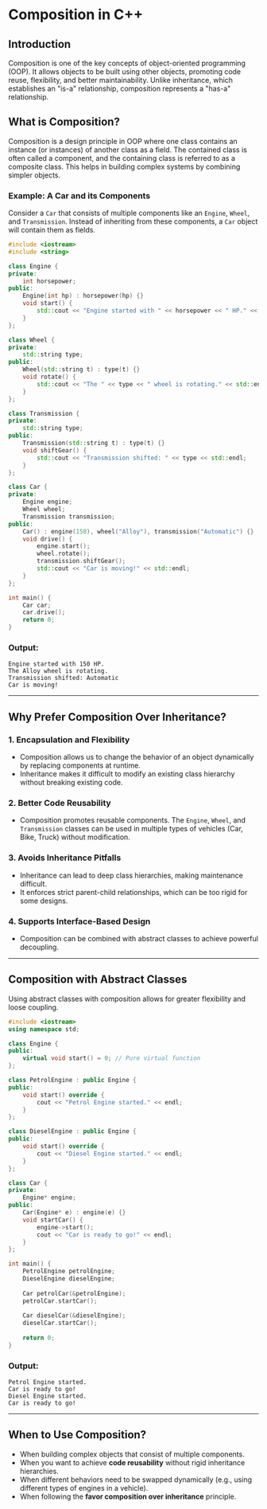 # Composition in C++

## Introduction

Composition is one of the key concepts of object-oriented programming (OOP). It allows objects to be built using other objects, promoting code reuse, flexibility, and better maintainability. Unlike inheritance, which establishes an "is-a" relationship, composition represents a "has-a" relationship.

## What is Composition?

Composition is a design principle in OOP where one class contains an instance (or instances) of another class as a field. The contained class is often called a component, and the containing class is referred to as a composite class. This helps in building complex systems by combining simpler objects.

### Example: A Car and its Components

Consider a `Car` that consists of multiple components like an `Engine`, `Wheel`, and `Transmission`. Instead of inheriting from these components, a `Car` object will contain them as fields.

```cpp
#include <iostream>
#include <string>

class Engine {
private:
    int horsepower;
public:
    Engine(int hp) : horsepower(hp) {}
    void start() {
        std::cout << "Engine started with " << horsepower << " HP." << std::endl;
    }
};

class Wheel {
private:
    std::string type;
public:
    Wheel(std::string t) : type(t) {}
    void rotate() {
        std::cout << "The " << type << " wheel is rotating." << std::endl;
    }
};

class Transmission {
private:
    std::string type;
public:
    Transmission(std::string t) : type(t) {}
    void shiftGear() {
        std::cout << "Transmission shifted: " << type << std::endl;
    }
};

class Car {
private:
    Engine engine;
    Wheel wheel;
    Transmission transmission;
public:
    Car() : engine(150), wheel("Alloy"), transmission("Automatic") {}
    void drive() {
        engine.start();
        wheel.rotate();
        transmission.shiftGear();
        std::cout << "Car is moving!" << std::endl;
    }
};

int main() {
    Car car;
    car.drive();
    return 0;
}
```

### Output:
```
Engine started with 150 HP.
The Alloy wheel is rotating.
Transmission shifted: Automatic
Car is moving!
```

---

## Why Prefer Composition Over Inheritance?

### 1. **Encapsulation and Flexibility**
   - Composition allows us to change the behavior of an object dynamically by replacing components at runtime.
   - Inheritance makes it difficult to modify an existing class hierarchy without breaking existing code.

### 2. **Better Code Reusability**
   - Composition promotes reusable components. The `Engine`, `Wheel`, and `Transmission` classes can be used in multiple types of vehicles (Car, Bike, Truck) without modification.

### 3. **Avoids Inheritance Pitfalls**
   - Inheritance can lead to deep class hierarchies, making maintenance difficult.
   - It enforces strict parent-child relationships, which can be too rigid for some designs.

### 4. **Supports Interface-Based Design**
   - Composition can be combined with abstract classes to achieve powerful decoupling.

---

## Composition with Abstract Classes

Using abstract classes with composition allows for greater flexibility and loose coupling.

```cpp
#include <iostream>
using namespace std;

class Engine {
public:
    virtual void start() = 0; // Pure virtual function
};

class PetrolEngine : public Engine {
public:
    void start() override {
        cout << "Petrol Engine started." << endl;
    }
};

class DieselEngine : public Engine {
public:
    void start() override {
        cout << "Diesel Engine started." << endl;
    }
};

class Car {
private:
    Engine* engine;
public:
    Car(Engine* e) : engine(e) {}
    void startCar() {
        engine->start();
        cout << "Car is ready to go!" << endl;
    }
};

int main() {
    PetrolEngine petrolEngine;
    DieselEngine dieselEngine;
    
    Car petrolCar(&petrolEngine);
    petrolCar.startCar();
    
    Car dieselCar(&dieselEngine);
    dieselCar.startCar();
    
    return 0;
}
```

### Output:
```
Petrol Engine started.
Car is ready to go!
Diesel Engine started.
Car is ready to go!
```

---

## When to Use Composition?

- When building complex objects that consist of multiple components.
- When you want to achieve **code reusability** without rigid inheritance hierarchies.
- When different behaviors need to be swapped dynamically (e.g., using different types of engines in a vehicle).
- When following the **favor composition over inheritance** principle.